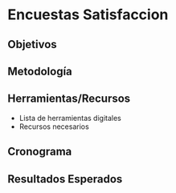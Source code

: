 # Encuestas Satisfaccion

## Objetivos
<!-- Describir objetivos específicos de esta fase -->

## Metodología
<!-- Detallar enfoque metodológico -->

## Herramientas/Recursos
- Lista de herramientas digitales
- Recursos necesarios

## Cronograma
<!-- Planificación temporal -->

## Resultados Esperados
<!-- Resultados concretos a obtener -->
